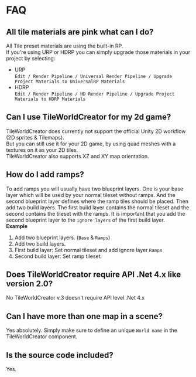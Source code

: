 # FAQ

## All tile materials are pink what can I do?
All Tile preset materials are using the built-in RP.  
If you're using URP or HDRP you can simply upgrade those materials in your project by selecting:  

+ URP  
  `Edit / Render Pipeline / Universal Render Pipeline / Upgrade Project Materials to UniversalRP Materials`
+ HDRP  
  `Edit / Render Pipeline / HD Render Pipeline / Upgrade Project Materials to HDRP Materials`

## Can I use TileWorldCreator for my 2d game?
TileWorldCreator does currently not support the official Unity 2D workflow (2D sprites & Tilemaps).  
But you can still use it for your 2D game, by using quad meshes with a textures on it as your 2D tiles.  
TileWorldCreator also supports XZ and XY map orientation.  

## How do I add ramps?
To add ramps you will usually have two blueprint layers. One is your base layer which will be used by your normal tileset without ramps. 
And the second blueprint layer defines where the ramp tiles should be placed.
Then add two build layers. The first build layer contains the normal tileset and the second contains the tileset with the ramps.
It is important that you add the second blueprint layer to the `ignore layers` of the first build layer.  
**Example**  
  1. Add two blueprint layers. (`Base` & `Ramps`)  
  2. Add two build layers.  
  3. First build layer: Set normal tileset and add ignore layer `Ramps`  
  4. Second build layer: Set ramp tileset.  


## Does TileWorldCreator require API .Net 4.x like version 2.0?
No TileWorldCreator v.3 doesn't require API level .Net 4.x  

## Can I have more than one map in a scene?
Yes absolutely. Simply make sure to define an unique `World name` in the TileWorldCreator component.  

## Is the source code included?
Yes.

